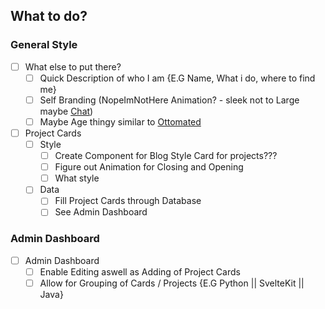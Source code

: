 ## What to do?

### General Style
* [ ] What else to put there?
  * [ ] Quick Description of who I am {E.G Name, What i do, where to find me}
  * [ ] Self Branding (NopeImNotHere Animation? - sleek not to Large maybe [Chat](chat.txt))
  * [ ] Maybe Age thingy similar to [Ottomated](https://ottomated.net)
* [ ] Project Cards
  * [ ] Style
    * [ ] Create Component for Blog Style Card for projects???
    * [ ] Figure out Animation for Closing and Opening
    * [ ] What style
  * [ ] Data
    * [ ] Fill Project Cards through Database
    * [ ] See Admin Dashboard

### Admin Dashboard
* [ ] Admin Dashboard
  * [ ] Enable Editing aswell as Adding of Project Cards
  * [ ] Allow for Grouping of Cards / Projects {E.G Python || SvelteKit || Java}